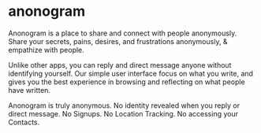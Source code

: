 # anonogram

Anonogram is a place to share and connect with people anonymously. Share your secrets, pains, desires, and frustrations anonymously, & empathize with people.

Unlike other apps, you can reply and direct message anyone without identifying yourself. Our simple user interface focus on what you write, and gives you the best experience in browsing and reflecting on what people have written.

Anonogram is truly anonymous. No identity revealed when you reply or direct message. No Signups. No Location Tracking. No accessing your Contacts. 
